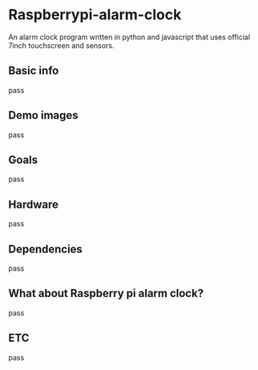 # Raspberrypi-alarm-clock
An alarm clock program written in python and javascript that uses official 7inch touchscreen and sensors.
## Basic info
pass
## Demo images
pass
## Goals
pass
## Hardware
pass
## Dependencies
pass
## What about Raspberry pi alarm clock?
pass
## ETC
pass

